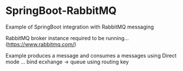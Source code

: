 # SpringBoot-RabbitMQ


Example of SpringBoot integration with RabbitMQ messaging

RabbitMQ broker instance required to be running... (https://www.rabbitmq.com/)

Example produces a message and consumes a messages using Direct mode ... bind ecxhange -> queue using routing key

